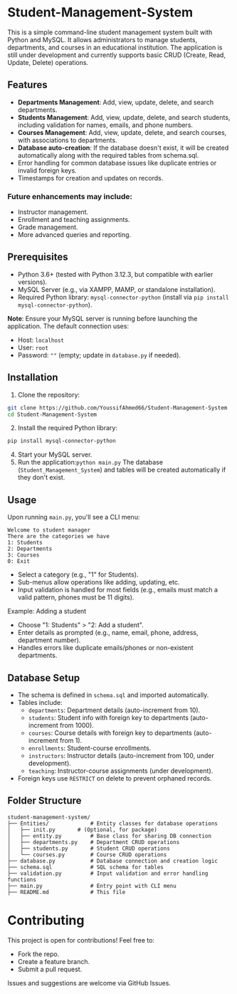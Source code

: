 # Student-Management-System
This is a simple command-line student management system built with Python and MySQL. It allows administrators to manage students, departments, and courses in an educational institution. The application is still under development and currently supports basic CRUD (Create, Read, Update, Delete) operations.

## Features
- **Departments Management**: Add, view, update, delete, and search departments.
- **Students Management**: Add, view, update, delete, and search students, including validation for names, emails, and phone numbers.
- **Courses Management**: Add, view, update, delete, and search courses, with associations to departments.
- **Database auto-creation**: If the database doesn't exist, it will be created automatically along with the required tables from schema.sql.
- Error handling for common database issues like duplicate entries or invalid foreign keys.
- Timestamps for creation and updates on records.

### Future enhancements may include:
- Instructor management.
- Enrollment and teaching assignments.
- Grade management.
- More advanced queries and reporting.

## Prerequisites
- Python 3.6+ (tested with Python 3.12.3, but compatible with earlier versions).
- MySQL Server (e.g., via XAMPP, MAMP, or standalone installation).
- Required Python library: `mysql-connector-python` (install via `pip install mysql-connector-python`).

**Note**: Ensure your MySQL server is running before launching the application. The default connection uses:
- Host: `localhost`
- User: `root`
- Password: `""` (empty; update in `database.py` if needed).

## Installation
1. Clone the repository:
``` bash
git clone https://github.com/YoussifAhmed66/Student-Management-System
cd Student-Management-System
```
2. Install the required Python library:
``` bash
pip install mysql-connector-python
```
4. Start your MySQL server.
5. Run the application:`python main.py`
The database (`Student_Management_System`) and tables will be created automatically if they don't exist.

## Usage
Upon running `main.py`, you'll see a CLI menu:
```
Welcome to student manager
There are the categories we have
1: Students
2: Departments
3: Courses
0: Exit
```
- Select a category (e.g., "1" for Students).
- Sub-menus allow operations like adding, updating, etc.
- Input validation is handled for most fields (e.g., emails must match a valid pattern, phones must be 11 digits).

Example: Adding a student
- Choose "1: Students" > "2: Add a student".
- Enter details as prompted (e.g., name, email, phone, address, department number).
- Handles errors like duplicate emails/phones or non-existent departments.

## Database Setup
- The schema is defined in `schema.sql` and imported automatically.
- Tables include:
  - `departments`: Department details (auto-increment from 10).
  - `students`: Student info with foreign key to departments (auto-increment from 1000).
  - `courses`: Course details with foreign key to departments (auto-increment from 1).
  - `enrollments`: Student-course enrollments.
  - `instructors`: Instructor details (auto-increment from 100, under development).
  - `teaching`: Instructor-course assignments (under development).
- Foreign keys use `RESTRICT` on delete to prevent orphaned records.
  
## Folder Structure
```
student-management-system/
├── Entities/             # Entity classes for database operations
│   ├── init.py       # (Optional, for package)
│   ├── entity.py         # Base class for sharing DB connection
│   ├── departments.py    # Department CRUD operations
│   ├── students.py       # Student CRUD operations
│   └── courses.py        # Course CRUD operations
├── database.py           # Database connection and creation logic
├── schema.sql            # SQL schema for tables
├── validation.py         # Input validation and error handling functions
├── main.py               # Entry point with CLI menu
├── README.md             # This file
```
# Contributing
This project is open for contributions! Feel free to:
- Fork the repo.
- Create a feature branch.
- Submit a pull request.

Issues and suggestions are welcome via GitHub Issues.
